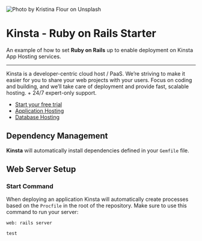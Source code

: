 ![Photo by Kristina Flour on Unsplash](https://user-images.githubusercontent.com/2342458/215073884-0da56123-272b-4599-a69c-70028df8afe6.png)

# Kinsta - Ruby on Rails Starter

An example of how to set **Ruby on Rails** up to enable deployment on Kinsta App Hosting services.

---
Kinsta is a developer-centric cloud host / PaaS. We’re striving to make it easier for you to share your web projects with your users. Focus on coding and building, and we’ll take care of deployment and provide fast, scalable hosting. + 24/7 expert-only support.

- [Start your free trial](https://kinsta.com/signup/?product_type=app-db)
- [Application Hosting](https://kinsta.com/application-hosting)
- [Database Hosting](https://kinsta.com/database-hosting)

## Dependency Management
**Kinsta** will automatically install dependencies defined in your `Gemfile` file.

## Web Server Setup
### Start Command
When deploying an application Kinsta will automatically create processes based on the `Procfile` in the root of the repository. Make sure to use this command to run your server:
```
web: rails server
```
```
test
```
